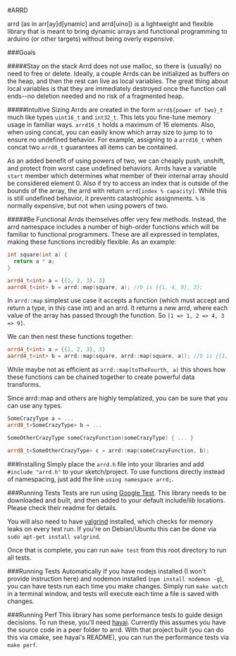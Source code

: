 #ARRD

arrd (as in arr[ay]d[ynamic] and arrd[uino]) is a lightweight and flexible library that is meant to bring dynamic arrays and functional programming to arduino (or other targets) without being overly expensive.

###Goals

#####Stay on the stack
Arrd does not use malloc, so there is (usually) no need to free or delete.  Ideally, a couple Arrds can be initialized as buffers on the heap, and then the rest can live as local variables.  The great thing about local variables is that they are immediately destroyed once the function call ends--no deletion needed and no risk of a fragmented heap.

#####Intuitive Sizing
Arrds are created in the form `arrd${power of two}_t` much like types `uint16_t` and `int32_t`.  This lets you fine-tune memory usage in familiar ways.  `arrd16_t` holds a maximum of 16 elements.  Also, when using concat, you can easily know which array size to jump to to ensure no undefined behavior.  For example, assigning to a `arrd16_t` when concat two `arrd8_t` guarantees all items can be contained.

As an added benefit of using powers of two, we can cheaply push, unshift, and protect from worst case undefined behaviors.  Arrds have a variable `start` member which determines what member of their internal array should be considered element 0.  Also if try to access an index that is outside of the bounds of the array, the arrd with return `arrd[index % capacity]`.  While this is still undefined behavior, it prevents catastrophic assignments.  `%` is normally expensive, but not when using powers of two.

#####Be Functional
Arrds themselves offer very few methods.  Instead, the arrd namespace includes a number of high-order functions which will be familiar to functional programmers.  These are all expressed in templates, making these functions incredibly flexible.  As an example:

```c++
int square(int a) {
  return a * a;
}

arrd4_t<int> a = {{1, 2, 3}, 3}
aarrd4_t<int> b = arrd::map(square, a); //b is {{1, 4, 9}, 3};
```

In `arrd::map` simplest use case it accepts a function (which must accept and return a type, in this case int) and an arrd.  It returns a new arrd, where each value of the array has passed through the function.  So `[1 => 1, 2 => 4, 3 => 9]`.

We can then nest these functions together:

```c++
arrd4_t<int> a = {{1, 2, 3}, 3}
aarrd4_t<int> b = arrd::map(square, arrd::map(square, a)); //b is {{1, 16, 81}, 3};
```

While maybe not as efficient as `arrd::map(toTheFourth, a)` this shows how these functions can be chained together to create powerful data transforms.

Since arrd::map and others are highly templatized, you can be sure that you can use any types.

```c++
SomeCrazyType a = ...
arrd8_t<SomeCrazyType> b = ...

SomeOtherCrazyType someCrazyFunction(someCrazyType) { ... }

arrd8_t<SomeOtherCrazyType> c = arrd::map(someCrazyFunction, b);
```

###Installing
Simply place the `arrd.h` file into your libraries and add `#include "arrd.h"` to your sketch/project.  To use functions directly instead of namespacing, just add the line `using namespace arrd;`.

###Running Tests
Tests are run using [Google Test](https://github.com/google/googletest).  This library needs to be downloaded and built, and then added to your default include/lib locations.  Please check their readme for details.

You will also need to have [valgrind](http://valgrind.org/) installed, which checks for memory leaks on every test run.  If you're on Debian/Ubuntu this can be done via `sudo apt-get install valgrind`.

Once that is complete, you can run `make test` from this root directory to run all tests.

###Running Tests Automatically
If you have nodejs installed (I won't provide instruction here) and nodemon installed (`npm install nodemon -g`), you can have tests run each time you make changes.  Simply run `make watch` in a terminal window, and tests will execute each time a file is saved with changes.

###Running Perf
This library has some performance tests to guide design decisions.  To run these, you'll need [hayai](https://github.com/nickbruun/hayai).  Currently this assumes you have the source code in a peer folder to arrd.  With that project built (you can do this via cmake, see hayai's README), you can run the performance tests via `make perf`.
